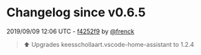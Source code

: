 # Changelog since v0.6.5

2019/09/09 12:06 UTC - [f4252f9](https://github.com/hassio-addons/addon-vscode/commit/f4252f97cfe02cd5b4562e916438c31728c369f6) by [@frenck](https://github.com/frenck)
> :arrow_up: Upgrades keesschollaart.vscode-home-assistant to 1.2.4 

